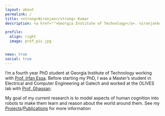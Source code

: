 ```yaml
---
layout: about
permalink: /
title: <strong>Niranjan</strong> Kumar
description: <a href="">Georgia Institute of Technology</a>. niranjankumar@gatech.edu

profile:
  align: right
  image: prof_pic.jpg


news: true
social: true
---
```

I’m a fourth year PhD student at Georgia Institute of Technology working with [Prof. Irfan Essa](http://www.irfanessa.gatech.edu/). Before starting my PhD, I was a Master’s student in Electrical and Computer Engineering at Gatech and worked at the OLIVES lab with [Prof. Ghassan](https://ghassanalregib.info/team).

My goal of my current research is to model aspects of human cognition into robots to make them learn and reason about the world around them. See my [Projects](/al-folio/projects/)/[Publications](/al-folio/publications/) for more information


